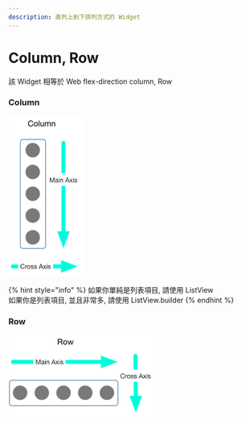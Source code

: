 ```yaml
---
description: 直列上到下排列方式的 Widget
---
```


# Column, Row

該 Widget 相等於 Web flex-direction column, Row

### Column

![Column &#x6392;&#x5217;&#x65B9;&#x5411;](../.gitbook/assets/image%20%281%29.png)

{% hint style="info" %}
如果你單純是列表項目, 請使用 ListView  
如果你是列表項目, 並且非常多, 請使用 ListView.builder
{% endhint %}

### Row 

![Row &#x6392;&#x5217;&#x65B9;&#x5411;](../.gitbook/assets/image.png)

